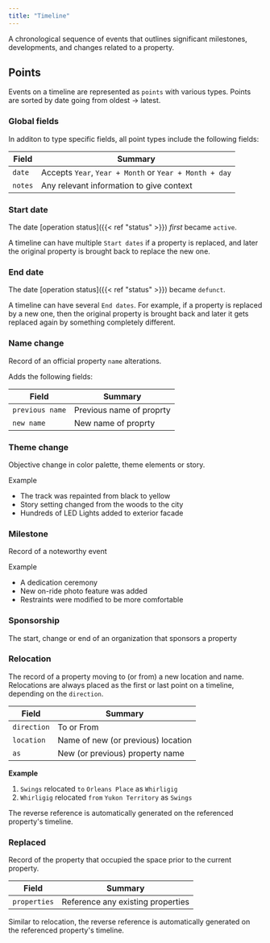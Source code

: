```yaml
---
title: "Timeline"
---
```


A chronological sequence of events that outlines significant milestones, developments, and changes related to a property. 

## Points

Events on a timeline are represented as `points` with various types. Points are sorted by date going from oldest -> latest.

### Global fields

In additon to type specific fields, all point types include the following fields:

| Field         | Summary                     		    |
| ------------- | ------------------------------------- |
| `date`   | Accepts `Year`, `Year + Month` or `Year + Month + day`        			        |
| `notes`  	| Any relevant information to give context    |


### Start date
The date [operation status]({{< ref "status" >}}) _first_ became `active`.

A timeline can have multiple `Start dates` if a property is replaced, and later the original property is brought back to replace the new one.

### End date

The date [operation status]({{< ref "status" >}}) became `defunct`.

A timeline can have several `End dates`. For example, if a property is replaced by a new one, then the original property is brought back and later it gets replaced again by something completely different.

### Name change

Record of an official property `name` alterations.

Adds the following fields:

| Field            | Summary                     		   |
| ---------------  | ------------------------------------- |
| `previous name`  | Previous name of proprty       	   |
| `new name`  	   | New name of proprty   				   |


### Theme change

Objective change in color palette, theme elements or story.

Example
* The track was repainted from black to yellow
* Story setting changed from the woods to the city
* Hundreds of LED Lights added to exterior facade

### Milestone

Record of a noteworthy event

Example
* A dedication ceremony
* New on-ride photo feature was added
* Restraints were modified to be more comfortable

### Sponsorship

The start, change or end of an organization that sponsors a property

### Relocation

The record of a property moving to (or from) a new location and name. Relocations are always placed as the first or last point on a timeline, depending on the `direction`.

| Field         | Summary                     		    |
| ------------- | ------------------------------------- |
| `direction`   | To or From          			        |
| `location`  	| Name of new (or previous) location    |
| `as`  		| New (or previous) property name 	    |

**Example**

1. `Swings` relocated `to` `Orleans Place` as `Whirligig`
2. `Whirligig` relocated `from` `Yukon Territory` as `Swings`

The reverse reference is automatically generated on the referenced property's timeline.

### Replaced

Record of the property that occupied the space prior to the current property.

| Field         | Summary                     		    |
| ------------- | ------------------------------------- |
| `properties`   | Reference any existing properties    |

Similar to relocation, the reverse reference is automatically generated on the referenced property's timeline.